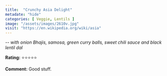 ```yaml
---
title:  "Crunchy Asia Delight"
metadate: "hide"
categories: [ Veggie, Lentils ]
image: "/assets/images/2610v.jpg"
visit: "https://en.wikipedia.org/wiki/asia"
---
```


_-- with onion Bhajis, samosa, green curry balls, sweet chili sauce and black lentil dal_

**Rating:** ⭐️⭐️⭐️⭐️⭐️  
  
**Comment:** Good stuff.
